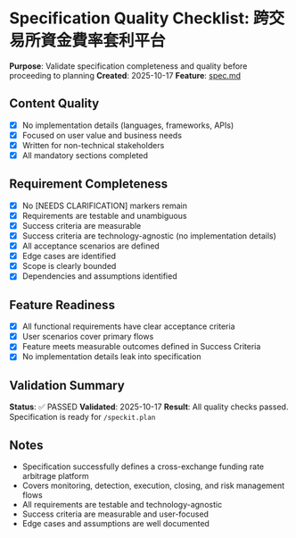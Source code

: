 # Specification Quality Checklist: 跨交易所資金費率套利平台

**Purpose**: Validate specification completeness and quality before proceeding to planning
**Created**: 2025-10-17
**Feature**: [spec.md](../spec.md)

## Content Quality

- [x] No implementation details (languages, frameworks, APIs)
- [x] Focused on user value and business needs
- [x] Written for non-technical stakeholders
- [x] All mandatory sections completed

## Requirement Completeness

- [x] No [NEEDS CLARIFICATION] markers remain
- [x] Requirements are testable and unambiguous
- [x] Success criteria are measurable
- [x] Success criteria are technology-agnostic (no implementation details)
- [x] All acceptance scenarios are defined
- [x] Edge cases are identified
- [x] Scope is clearly bounded
- [x] Dependencies and assumptions identified

## Feature Readiness

- [x] All functional requirements have clear acceptance criteria
- [x] User scenarios cover primary flows
- [x] Feature meets measurable outcomes defined in Success Criteria
- [x] No implementation details leak into specification

## Validation Summary

**Status**: ✅ PASSED
**Validated**: 2025-10-17
**Result**: All quality checks passed. Specification is ready for `/speckit.plan`

## Notes

- Specification successfully defines a cross-exchange funding rate arbitrage platform
- Covers monitoring, detection, execution, closing, and risk management flows
- All requirements are testable and technology-agnostic
- Success criteria are measurable and user-focused
- Edge cases and assumptions are well documented
